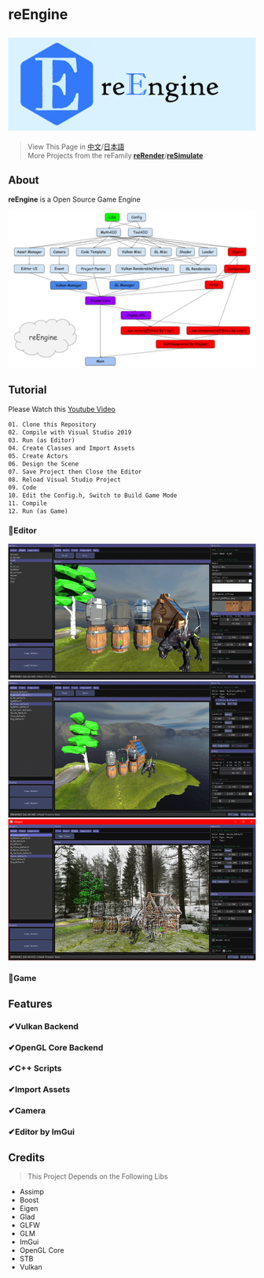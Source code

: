 # reEngine
![reEngine](readMe/reEngine.png)
---
> View This Page in [中文](readMe/readMe_CN.md)/[日本語](readMe/readMe_JP.md)  
> More Projects from the reFamily [**reRender**](https://github.com/GZhonghui/reRender)/[**reSimulate**](https://github.com/GZhonghui/reSimulate)

## About
**reEngine** is a Open Source Game Engine

![Layout](readMe/Layout.png)

## Tutorial
Please Watch this [Youtube Video](https://www.youtube.com/channel/UCa0G_UHT3j2vzTHHy_2CN2w)
```
01. Clone this Repository
02. Compile with Visual Studio 2019
03. Run (as Editor)
04. Create Classes and Import Assets
05. Create Actors
06. Design the Scene
07. Save Project then Close the Editor
08. Reload Visual Studio Project
09. Code
10. Edit the Config.h, Switch to Build Game Mode
11. Compile
12. Run (as Game)
```

### 🚩Editor
![Editor](readMe/Editor_01.mini.gif)
![Editor](readMe/Editor_02.mini.gif)
![Editor](readMe/Editor_03.mini.png)

### 🚩Game

## Features
### ✔Vulkan Backend
### ✔OpenGL Core Backend
### ✔C++ Scripts
### ✔Import Assets
### ✔Camera
### ✔Editor by ImGui

## Credits
> This Project Depends on the Following Libs
* Assimp
* Boost
* Eigen
* Glad
* GLFW
* GLM
* ImGui
* OpenGL Core
* STB
* Vulkan
